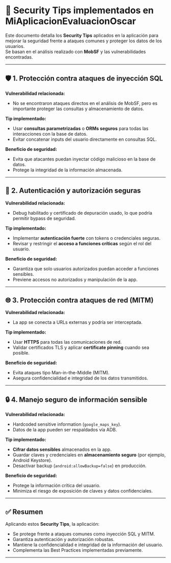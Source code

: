 # 🔐 Security Tips implementados en MiAplicacionEvaluacionOscar

Este documento detalla los **Security Tips** aplicados en la aplicación para mejorar la seguridad frente a ataques comunes y proteger los datos de los usuarios.  
Se basan en el análisis realizado con **MobSF** y las vulnerabilidades encontradas.

---

## 🛡 1. Protección contra ataques de inyección SQL

**Vulnerabilidad relacionada:**  
- No se encontraron ataques directos en el análisis de MobSF, pero es importante proteger las consultas y almacenamiento de datos.

**Tip implementado:**  
- Usar **consultas parametrizadas** o **ORMs seguros** para todas las interacciones con la base de datos.  
- Evitar concatenar inputs del usuario directamente en consultas SQL.

**Beneficio de seguridad:**  
- Evita que atacantes puedan inyectar código malicioso en la base de datos.  
- Protege la integridad de la información almacenada.

---

## 🔑 2. Autenticación y autorización seguras

**Vulnerabilidad relacionada:**  
- Debug habilitado y certificado de depuración usado, lo que podría permitir bypass de seguridad.

**Tip implementado:**  
- Implementar **autenticación fuerte** con tokens o credenciales seguras.  
- Revisar y restringir el **acceso a funciones críticas** según el rol del usuario.  

**Beneficio de seguridad:**  
- Garantiza que solo usuarios autorizados puedan acceder a funciones sensibles.  
- Previene accesos no autorizados y manipulación de la app.

---

## 🌐 3. Protección contra ataques de red (MITM)

**Vulnerabilidad relacionada:**  
- La app se conecta a URLs externas y podría ser interceptada.

**Tip implementado:**  
- Usar **HTTPS** para todas las comunicaciones de red.  
- Validar certificados TLS y aplicar **certificate pinning** cuando sea posible.

**Beneficio de seguridad:**  
- Evita ataques tipo Man-in-the-Middle (MITM).  
- Asegura confidencialidad e integridad de los datos transmitidos.

---

## 🔒 4. Manejo seguro de información sensible

**Vulnerabilidad relacionada:**  
- Hardcoded sensitive information (`google_maps_key`).  
- Datos de la app pueden ser respaldados vía ADB.

**Tip implementado:**  
- **Cifrar datos sensibles** almacenados en la app.  
- Guardar claves y credenciales en **almacenamiento seguro** (por ejemplo, Android Keystore).  
- Desactivar backup (`android:allowBackup=false`) en producción.

**Beneficio de seguridad:**  
- Protege la información crítica del usuario.  
- Minimiza el riesgo de exposición de claves y datos confidenciales.

---

## ✅ Resumen

Aplicando estos **Security Tips**, la aplicación:  

- Se protege frente a ataques comunes como inyección SQL y MITM.  
- Garantiza autenticación y autorización robustas.  
- Mantiene la confidencialidad e integridad de la información del usuario.  
- Complementa las Best Practices implementadas previamente.

---
